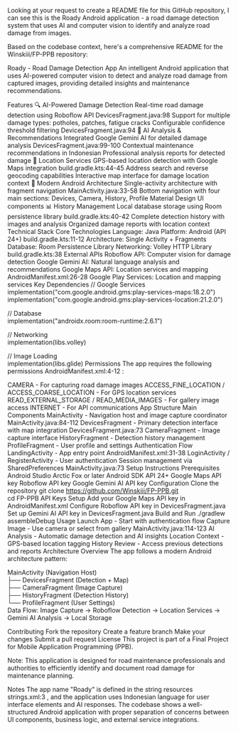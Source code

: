 Looking at your request to create a README file for this GitHub repository, I can see this is the Roady Android application - a road damage detection system that uses AI and computer vision to identify and analyze road damage from images.

Based on the codebase context, here's a comprehensive README for the Winskiii/FP-PPB repository:

Roady - Road Damage Detection App
An intelligent Android application that uses AI-powered computer vision to detect and analyze road damage from captured images, providing detailed insights and maintenance recommendations.

Features
🔍
AI-Powered Damage Detection
Real-time road damage detection using Roboflow API DevicesFragment.java:98
Support for multiple damage types: potholes, patches, fatigue cracks
Configurable confidence threshold filtering DevicesFragment.java:94
🤖
AI Analysis & Recommendations
Integrated Google Gemini AI for detailed damage analysis DevicesFragment.java:99-100
Contextual maintenance recommendations in Indonesian
Professional analysis reports for detected damage
📍
Location Services
GPS-based location detection with Google Maps integration build.gradle.kts:44-45
Address search and reverse geocoding capabilities
Interactive map interface for damage location context
📱
Modern Android Architecture
Single-activity architecture with fragment navigation MainActivity.java:33-58
Bottom navigation with four main sections: Devices, Camera, History, Profile
Material Design UI components
📊
History Management
Local database storage using Room persistence library build.gradle.kts:40-42
Complete detection history with images and analysis
Organized damage reports with location context
Technical Stack
Core Technologies
Language: Java
Platform: Android (API 24+) build.gradle.kts:11-12
Architecture: Single Activity + Fragments
Database: Room Persistence Library
Networking: Volley HTTP Library build.gradle.kts:38
External APIs
Roboflow API: Computer vision for damage detection
Google Gemini AI: Natural language analysis and recommendations
Google Maps API: Location services and mapping AndroidManifest.xml:26-28
Google Play Services: Location and mapping services
Key Dependencies
// Google Services  
implementation("com.google.android.gms:play-services-maps:18.2.0")  
implementation("com.google.android.gms:play-services-location:21.2.0")  
  
// Database  
implementation("androidx.room:room-runtime:2.6.1")  
  
// Networking  
implementation(libs.volley)  
  
// Image Loading  
implementation(libs.glide)
Permissions
The app requires the following permissions AndroidManifest.xml:4-12 :

CAMERA - For capturing road damage images
ACCESS_FINE_LOCATION / ACCESS_COARSE_LOCATION - For GPS location services
READ_EXTERNAL_STORAGE / READ_MEDIA_IMAGES - For gallery image access
INTERNET - For API communications
App Structure
Main Components
MainActivity - Navigation host and image capture coordinator MainActivity.java:84-112
DevicesFragment - Primary detection interface with map integration DevicesFragment.java:73
CameraFragment - Image capture interface
HistoryFragment - Detection history management
ProfileFragment - User profile and settings
Authentication Flow
LandingActivity - App entry point AndroidManifest.xml:31-38
LoginActivity / RegisterActivity - User authentication
Session management via SharedPreferences MainActivity.java:73
Setup Instructions
Prerequisites
Android Studio Arctic Fox or later
Android SDK API 24+
Google Maps API key
Roboflow API key
Google Gemini AI API key
Configuration
Clone the repository
git clone https://github.com/Winskiii/FP-PPB.git  
cd FP-PPB
API Keys Setup
Add your Google Maps API key in AndroidManifest.xml
Configure Roboflow API key in DevicesFragment.java
Set up Gemini AI API key in DevicesFragment.java
Build and Run
./gradlew assembleDebug
Usage
Launch App - Start with authentication flow
Capture Image - Use camera or select from gallery MainActivity.java:114-123
AI Analysis - Automatic damage detection and AI insights
Location Context - GPS-based location tagging
History Review - Access previous detections and reports
Architecture Overview
The app follows a modern Android architecture pattern:

MainActivity (Navigation Host)  
├── DevicesFragment (Detection + Map)  
├── CameraFragment (Image Capture)  
├── HistoryFragment (Detection History)  
└── ProfileFragment (User Settings)  
Data Flow: Image Capture → Roboflow Detection → Location Services → Gemini AI Analysis → Local Storage

Contributing
Fork the repository
Create a feature branch
Make your changes
Submit a pull request
License
This project is part of a Final Project for Mobile Application Programming (PPB).

Note: This application is designed for road maintenance professionals and authorities to efficiently identify and document road damage for maintenance planning.

Notes
The app name "Roady" is defined in the string resources strings.xml:3 , and the application uses Indonesian language for user interface elements and AI responses. The codebase shows a well-structured Android application with proper separation of concerns between UI components, business logic, and external service integrations.
